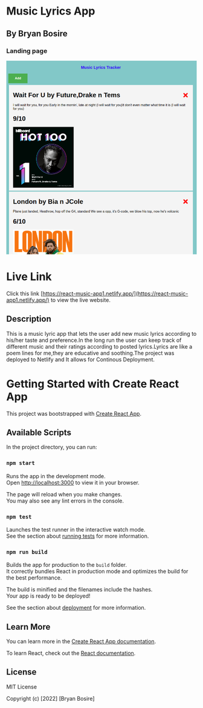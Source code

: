 # Music Lyrics App

## By Bryan Bosire

### Landing page

![Music App1](./public/pictures/lyrics.png)

# Live Link

Click this link [https://react-music-app1.netlify.app/](https://react-music-app1.netlify.app/) to view the live website.

## Description

This is a music lyric app that lets the user add new music lyrics according to his/her taste and preference.In the long run the user can keep track of different music and their ratings according to posted lyrics.Lyrics are like a poem lines for me,they are educative and soothing.The project was deployed to Netlify and It allows for Continous Deployment. 

# Getting Started with Create React App

This project was bootstrapped with [Create React App](https://github.com/facebook/create-react-app).

## Available Scripts

In the project directory, you can run:

### `npm start`

Runs the app in the development mode.\
Open [http://localhost:3000](http://localhost:3000) to view it in your browser.

The page will reload when you make changes.\
You may also see any lint errors in the console.

### `npm test`

Launches the test runner in the interactive watch mode.\
See the section about [running tests](https://facebook.github.io/create-react-app/docs/running-tests) for more information.

### `npm run build`

Builds the app for production to the `build` folder.\
It correctly bundles React in production mode and optimizes the build for the best performance.

The build is minified and the filenames include the hashes.\
Your app is ready to be deployed!

See the section about [deployment](https://facebook.github.io/create-react-app/docs/deployment) for more information.

## Learn More

You can learn more in the [Create React App documentation](https://facebook.github.io/create-react-app/docs/getting-started).

To learn React, check out the [React documentation](https://reactjs.org/).

## License

MIT License

Copyright (c) [2022] [Bryan Bosire]
